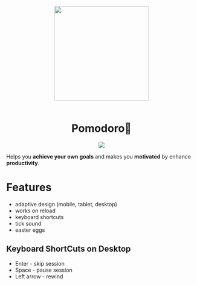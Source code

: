 <div align="middle">
<img src="https://www.dropbox.com/s/ram3kef95adldop/pomodoro.png?raw=1" height="250px" >
</div>
</br>

<h1 align="center">Pomodoro🍅</h1>

<div align="middle">
<img src="https://media.giphy.com/media/RLzHobmk1IqYtowaBw/giphy.gif" >
</div>


Helps you **achieve your own goals** and makes you **motivated** by enhance **productivity**.

# Features
* adaptive design (mobile, tablet, desktop)
* works on reload
* keyboard shortcuts
* tick sound
* easter eggs

## Keyboard ShortCuts on Desktop
* Enter - skip session
* Space - pause session
* Left arrow - rewind
